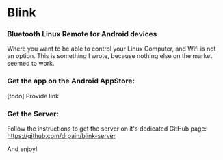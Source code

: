 # Blink
### Bluetooth Linux Remote for Android devices

Where you want to be able to control your Linux Computer, and Wifi is not an option. This is something I wrote, because nothing else on the market seemed to work.

### Get the app on the Android AppStore:
[todo] Provide link

### Get the Server:
Follow the instructions to get the server on it's dedicated GitHub page: https://github.com/drpain/blink-server

And enjoy!
